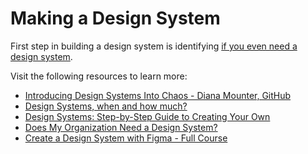 # Making a Design System

First step in building a design system is identifying [if you even need a design system](https://sparkbox.com/foundry/when_not_to_use_a_design_system).

Visit the following resources to learn more:

- [Introducing Design Systems Into Chaos - Diana Mounter, GitHub](https://www.youtube.com/watch?v=FZSi1bK-BRM)
- [Design Systems, when and how much?](https://www.youtube.com/watch?v=Hx02SaL_IH0)
- [Design Systems: Step-by-Step Guide to Creating Your Own](https://www.uxpin.com/create-design-system-guide/)
- [Does My Organization Need a Design System?](https://www.method.com/insights/does-my-organization-need-a-design-system/)
- [Create a Design System with Figma - Full Course](https://www.youtube.com/watch?v=RYDiDpW2VkM)
